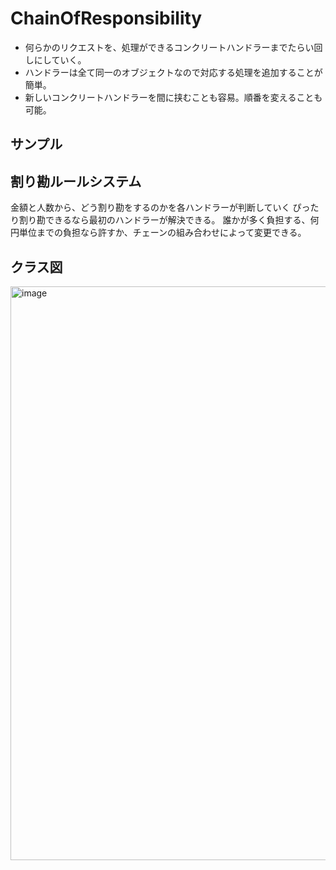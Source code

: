 # ChainOfResponsibility
- 何らかのリクエストを、処理ができるコンクリートハンドラーまでたらい回しにしていく。
- ハンドラーは全て同一のオブジェクトなので対応する処理を追加することが簡単。
- 新しいコンクリートハンドラーを間に挟むことも容易。順番を変えることも可能。

## サンプル
## 割り勘ルールシステム
金額と人数から、どう割り勘をするのかを各ハンドラーが判断していく
ぴったり割り勘できるなら最初のハンドラーが解決できる。
誰かが多く負担する、何円単位までの負担なら許すか、チェーンの組み合わせによって変更できる。

## クラス図

<img width="918" alt="image" src="https://github.com/user-attachments/assets/969e0dff-013a-4cbe-ba29-4982ba1e0c04" />
